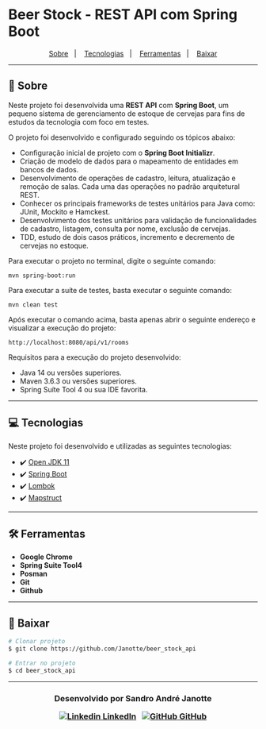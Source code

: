# Beer Stock - REST API com Spring Boot

<p align="center">
  <a href="https://github.com/Janotte/beer_stock_api#-
sobre">Sobre</a>&nbsp;&nbsp;&nbsp;|&nbsp;&nbsp;&nbsp;
  <a href="https://github.com/Janotte/beer_stock_api#-tecnologias">Tecnologias</a>&nbsp;&nbsp;&nbsp;|&nbsp;&nbsp;&nbsp;
   <a href="https://github.com/Janotte/beer_stock_api#-ferramentas">Ferramentas</a>&nbsp;&nbsp;&nbsp;|&nbsp;&nbsp;&nbsp;
  <a href="https://github.com/Janotte/beer_stock_api#-baixar">Baixar</a>
</p>





---

## 📝 Sobre

Neste projeto foi desenvolvida uma  **REST API** com **Spring Boot**, um pequeno sistema de gerenciamento de estoque de cervejas para fins de estudos da tecnologia com foco em testes.

O projeto foi desenvolvido e configurado seguindo os tópicos abaixo:

- Configuração inicial de projeto com o **Spring Boot Initializr**.
- Criação de modelo de dados para o mapeamento de entidades em bancos de dados.
- Desenvolvimento de operações de cadastro, leitura, atualização e remoção de salas.  Cada uma das operações no padrão arquitetural REST.
- Conhecer os principais frameworks de testes unitários para Java como: JUnit, Mockito e Hamckest.
- Desenvolvimento dos testes unitários para validação de funcionalidades de cadastro, listagem, consulta por nome, exclusão de cervejas.
- TDD, estudo de dois casos práticos, incremento e decremento de cervejas no estoque.

Para executar o projeto no terminal, digite o seguinte comando:

```
mvn spring-boot:run 
```

Para executar a suíte de testes, basta executar o seguinte comando:

```
mvn clean test
```

Após executar o comando acima, basta apenas abrir o seguinte endereço e visualizar a execução do projeto:

```
http://localhost:8080/api/v1/rooms
```

Requisitos para a execução do projeto desenvolvido:

- Java 14 ou versões superiores.
- Maven 3.6.3 ou versões superiores.
- Spring Suíte Tool 4 ou sua IDE favorita.

---

## 💻 Tecnologias

Neste projeto foi desenvolvido e utilizadas as seguintes tecnologias:

- ✔️ [Open JDK 11](https://jdk.java.net/archive/)
- ✔️ [Spring Boot](https://spring.io/projects/spring-boot)
- ✔️ [Lombok](https://projectlombok.org/)
- ✔️ [Mapstruct](https://mapstruct.org/)

---

## 🛠 Ferramentas

- **Google Chrome**
- **Spring Suite Tool4**
- **Posman**
- **Git**
- **Github**

---

## 💾 Baixar

```bash
# Clonar projeto
$ git clone https://github.com/Janotte/beer_stock_api

# Entrar no projeto
$ cd beer_stock_api

```

---

<h3 align="center">
  Desenvolvido por Sandro André Janotte
  <br/>



  <a align="center">

   [![Linkedin](https://i.stack.imgur.com/gVE0j.png) LinkedIn](https://www.linkedin.com/in/sandro-andr%C3%A9-janotte-2b022450/)
&nbsp;
  [![GitHub](https://i.stack.imgur.com/tskMh.png) GitHub](https://github.com/janotte)
  </a>

</h3>